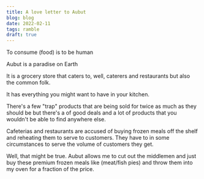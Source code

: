 ```yaml
---
title: A love letter to Aubut
blog: blog
date: 2022-02-11
tags: ramble
draft: true
---
```


To consume (food) is to be human

Aubut is a paradise on Earth

It is a grocery store that caters to, well, caterers and restaurants but also the common folk.

It has everything you might want to have in your kitchen.

There's a few "trap" products that are being sold for twice as much as they should be but there's a of good deals and a lot of products that you wouldn't be able to find anywhere else.

Cafeterias and restaurants are accused of buying frozen meals off the shelf and reheating them to serve to customers. They have to in some circumstances to serve the volume of customers they get.

Well, that might be true. Aubut allows me to cut out the middlemen and just buy these premium frozen meals like (meat/fish pies) and throw them into my oven for a fraction of the price.



